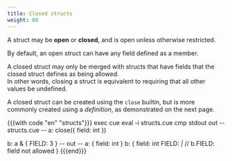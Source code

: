 ```yaml
---
title: Closed structs
weight: 80
---
```


A struct may be **open** or **closed**, and is open unless otherwise
restricted.

By default, an open struct can have any field defined as a member.

A closed struct may only be merged with structs that have fields that the
closed struct defines as being allowed.\
In other words, closing a struct is equivalent to requiring that all other
values be undefined.

A closed struct can be created using the `close` builtin, but is more commonly
created using a *definition*, as demonstrated on the next page.

{{{with code "en" "structs"}}}
exec cue eval -i structs.cue
cmp stdout out
-- structs.cue --
a: close({
	field: int
})

b: a & {
	FIELD: 3
}
-- out --
a: {
    field: int
}
b: {
    field: int
    FIELD: _|_ // b.FIELD: field not allowed
}
{{{end}}}

